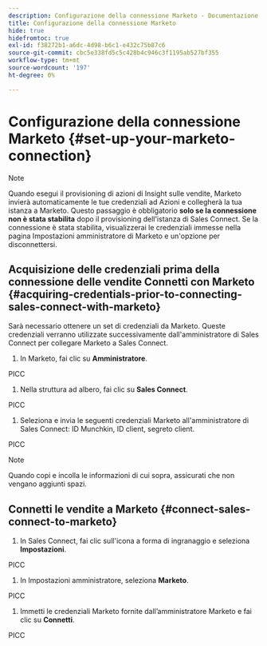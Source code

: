 ```yaml
---
description: Configurazione della connessione Marketo - Documentazione Marketo - Documentazione del prodotto
title: Configurazione della connessione Marketo
hide: true
hidefromtoc: true
exl-id: f38272b1-a6dc-4d98-b6c1-e432c75b87c6
source-git-commit: cbc5e338fd5c5c428b4c946c3f1195ab527bf355
workflow-type: tm+mt
source-wordcount: '197'
ht-degree: 0%

---
```


# Configurazione della connessione Marketo {#set-up-your-marketo-connection}

>[!NOTE]
>
>Quando esegui il provisioning di azioni di Insight sulle vendite, Marketo invierà automaticamente le tue credenziali ad Azioni e collegherà la tua istanza a Marketo. Questo passaggio è obbligatorio **solo se la connessione non è stata stabilita** dopo il provisioning dell&#39;istanza di Sales Connect. Se la connessione è stata stabilita, visualizzerai le credenziali immesse nella pagina Impostazioni amministratore di Marketo e un&#39;opzione per disconnettersi.

## Acquisizione delle credenziali prima della connessione delle vendite Connetti con Marketo {#acquiring-credentials-prior-to-connecting-sales-connect-with-marketo}

Sarà necessario ottenere un set di credenziali da Marketo. Queste credenziali verranno utilizzate successivamente dall&#39;amministratore di Sales Connect per collegare Marketo a Sales Connect.

1. In Marketo, fai clic su **Amministratore**.

PICC

1. Nella struttura ad albero, fai clic su **Sales Connect**.

PICC

1. Seleziona e invia le seguenti credenziali Marketo all&#39;amministratore di Sales Connect: ID Munchkin, ID client, segreto client.

PICC

>[!NOTE]
>
>Quando copi e incolla le informazioni di cui sopra, assicurati che non vengano aggiunti spazi.

## Connetti le vendite a Marketo {#connect-sales-connect-to-marketo}

1. In Sales Connect, fai clic sull&#39;icona a forma di ingranaggio e seleziona **Impostazioni**.

PICC

1. In Impostazioni amministratore, seleziona **Marketo**.

PICC

1. Immetti le credenziali Marketo fornite dall’amministratore Marketo e fai clic su **Connetti**.

PICC
